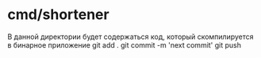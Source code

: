 # cmd/shortener

В данной директории будет содержаться код, который скомпилируется в бинарное приложение
git add .
git commit -m 'next commit'
git push